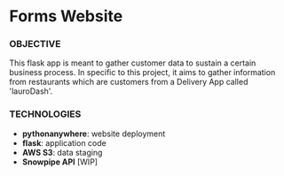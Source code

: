 # Forms Website

### OBJECTIVE

This flask app is meant to gather customer data to sustain a certain business process. In specific to this project, it aims to gather information from restaurants which are customers from a Delivery App called 'lauroDash'. 

### TECHNOLOGIES

- **pythonanywhere**: website deployment
- **flask**: application code
- **AWS S3**: data staging
- **Snowpipe API** [WIP]
